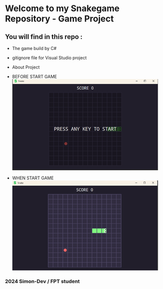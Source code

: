 # Welcome to my Snakegame Repository - Game Project 

## You will find in this repo : 

* The game build by C#
* gitignore file for Visual Studio project
* About Project

* BEFORE START GAME
 ![image alt](https://github.com/Simondev-it/SnakeGame/blob/a28d4b65eaf9d02e209ea0a8aff5bae281def790/Sceenshot2.png)
* WHEN START GAME
  ![image alt](https://github.com/Simondev-it/SnakeGame/blob/53388a540984fec0dfc04c39c6a73dc9f2315dfa/Sceenshot.png)

### 2024 Simon-Dev / FPT student 
